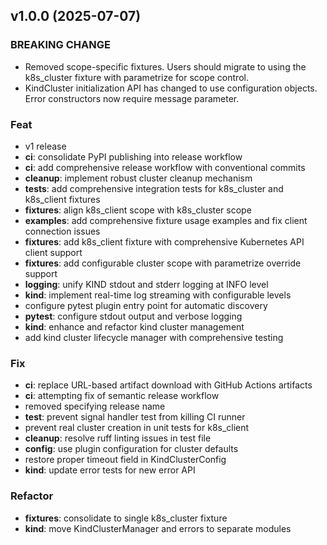 ## v1.0.0 (2025-07-07)

### BREAKING CHANGE

- Removed scope-specific fixtures. Users should migrate to using
the k8s_cluster fixture with parametrize for scope control.
- KindCluster initialization API has changed to use
configuration objects. Error constructors now require message parameter.

### Feat

- v1 release
- **ci**: consolidate PyPI publishing into release workflow
- **ci**: add comprehensive release workflow with conventional commits
- **cleanup**: implement robust cluster cleanup mechanism
- **tests**: add comprehensive integration tests for k8s_cluster and k8s_client fixtures
- **fixtures**: align k8s_client scope with k8s_cluster scope
- **examples**: add comprehensive fixture usage examples and fix client connection issues
- **fixtures**: add k8s_client fixture with comprehensive Kubernetes API client support
- **fixtures**: add configurable cluster scope with parametrize override support
- **logging**: unify KIND stdout and stderr logging at INFO level
- **kind**: implement real-time log streaming with configurable levels
- configure pytest plugin entry point for automatic discovery
- **pytest**: configure stdout output and verbose logging
- **kind**: enhance and refactor kind cluster management
- add kind cluster lifecycle manager with comprehensive testing

### Fix

- **ci**: replace URL-based artifact download with GitHub Actions artifacts
- **ci**: attempting fix of semantic release workflow
- removed specifying release name
- **test**: prevent signal handler test from killing CI runner
- prevent real cluster creation in unit tests for k8s_client
- **cleanup**: resolve ruff linting issues in test file
- **config**: use plugin configuration for cluster defaults
- restore proper timeout field in KindClusterConfig
- **kind**: update error tests for new error API

### Refactor

- **fixtures**: consolidate to single k8s_cluster fixture
- **kind**: move KindClusterManager and errors to separate modules
